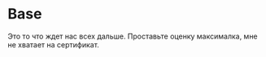 # Base
Это то что ждет нас всех дальше. Проставьте оценку максималка, мне не хватает на сертификат.
